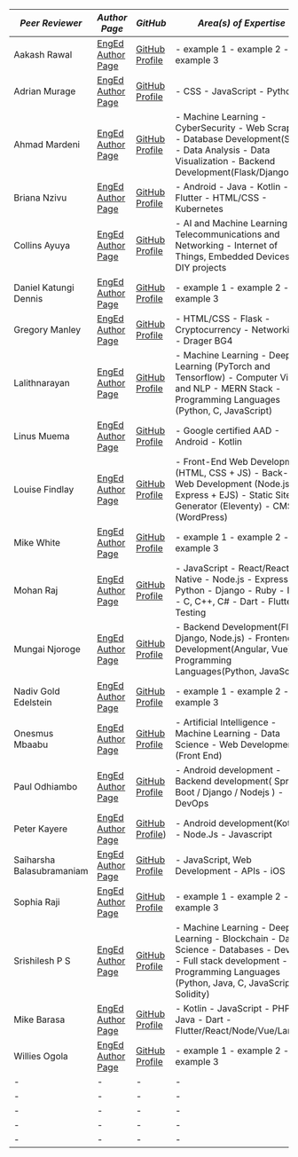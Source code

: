 |  *Peer Reviewer* |  *Author Page* |  *GitHub* | *Area(s) of Expertise* |
|  - |  - |  - | -|
|  Aakash Rawal | [EngEd Author Page](https://www.section.io/engineering-education/authors/aakash-rawal/) | [GitHub Profile](https://github.com/AakashR2208) | - example 1 - example 2 - example 3|
|  Adrian Murage | [EngEd Author Page](https://www.section.io/engineering-education/authors/adrian-murage/) | [GitHub Profile](https://github.com/adrianmurage) | - CSS - JavaScript - Python |
|  Ahmad Mardeni | [EngEd Author Page](https://www.section.io/engineering-education/authors/ahmad-mardeni/) | [GitHub Profile](https://github.com/ahmadmardeni1) | - Machine Learning - CyberSecurity - Web Scraping - Database Development(SQL) - Data Analysis - Data Visualization - Backend Development(Flask/Django)|
|  Briana Nzivu |  [EngEd Author Page](https://www.section.io/engineering-education/authors/briana-nzivu/) | [GitHub Profile](https://github.com/BrianaNzivu) | - Android - Java - Kotlin - Flutter - HTML/CSS - Kubernetes |
|  Collins Ayuya |  [EngEd Author Page](www.section.io//engineering-education/collins-ayuya/) | [GitHub Profile](https://github.com/collins-a) | - AI and Machine Learning - Telecommunications and Networking - Internet of Things, Embedded Devices and DIY projects |
|  Daniel Katungi Dennis |  [EngEd Author Page](www.section.io/engineering-education/authors/daniel-katungi/) | [GitHub Profile](https://github.com/katungi) | - example 1 - example 2 - example 3|
|  Gregory Manley |  [EngEd Author Page](https://www.section.io/engineering-education/authors/gregory-manley/) | [GitHub Profile](https://github.com/Manley12) | - HTML/CSS - Flask - Cryptocurrency - Networking - Drager BG4|
|  Lalithnarayan |  [EngEd Author Page](https://www.section.io/engineering-education/authors/lalithnarayan-c/) | [GitHub Profile](https://github.com/lalith1403) | - Machine Learning - Deep Learning (PyTorch and Tensorflow) - Computer Vision and NLP - MERN Stack - Programming Languages (Python, C, JavaScript)|
|  Linus Muema |  [EngEd Author Page](https://www.section.io/engineering-education/authors/linus-muema/) | [GitHub Profile](https://github.com/LinusMuema) | - Google certified AAD - Android - Kotlin|
|  Louise Findlay | [EngEd Author Page](https://www.section.io/engineering-education/authors/louise-findlay/) | [GitHub Profile](https://github.com/louisefindlay23) | - Front-End Web Development (HTML, CSS + JS) - Back-End Web Development (Node.js, Express + EJS) - Static Site Generator (Eleventy) - CMS (WordPress)|
|  Mike White | [EngEd Author Page](https://www.section.io/engineering-education/authors/mike-white/) | [GitHub Profile](https://github.com/Botahamec) | - example 1 - example 2 - example 3|
|  Mohan Raj | [EngEd Author Page](https://www.section.io/engineering-education/authors/mohan-raj/) | [GitHub Profile](https://github.com/zolomohan) | - JavaScript - React/React Native - Node.js - Express - Python - Django - Ruby - Rails - C, C++, C# - Dart - Flutter - Testing |
|  Mungai Njoroge | [EngEd Author Page](https://www.section.io/engineering-education/authors/geoffrey-mungai/) | [GitHub Profile](https://github.com/geoffrey45) | - Backend Development(Flask, Django, Node.js) - Frontend Development(Angular, Vue) - Programming Languages(Python, JavaScript)|
|  Nadiv Gold Edelstein | [EngEd Author Page](https://www.section.io/engineering-education/authors/nadiv-gold-edelstein/) | [GitHub Profile](https://github.com/nadivgold) | - example 1 - example 2 - example 3|
|  Onesmus Mbaabu | [EngEd Author Page](https://www.section.io/engineering-education/authors/onesmus-mbaabu/) | [GitHub Profile](https://github.com/mbaabuones) | - Artificial Intelligence - Machine Learning - Data Science - Web Development (Front End)|
|  Paul Odhiambo | [EngEd Author Page](https://www.section.io/engineering-education/authors/odhiambo-paul/) | [GitHub Profile](https://github.com/paulodhiambo) | - Android development - Backend development( Spring Boot / Django / Nodejs ) - DevOps|
|  Peter Kayere | [EngEd Author Page](/https://www.section.io/engineering-education/authors/peter-kayere/) | [GitHub Profile](https://github.com/kayere)) | - Android development(Kotlin) - Node.Js - Javascript|
|  Saiharsha Balasubramaniam | [EngEd Author Page](https://www.section.io/engineering-education/authors/saiharsha-balasubramaniam/) | [GitHub Profile](https://github.com/cyberShaw) | - JavaScript, Web Development - APIs - iOS |
|  Sophia Raji | [EngEd Author Page](https://www.section.io/engineering-education/authors/sophia-raji/) | [GitHub Profile](https://github.com/sudosoph) | - example 1 - example 2 - example 3|
|  Srishilesh P S | [EngEd Author Page](https://www.section.io/engineering-education/authors/srishilesh-p-s/) | [GitHub Profile](https://github.com/srishilesh) | - Machine Learning - Deep Learning - Blockchain - Data Science - Databases - DevOps - Full stack development - Programming Languages (Python, Java, C, JavaScript, Solidity) |
|  Mike Barasa | [EngEd Author Page](https://www.section.io/engineering-education/authors/michael-barasa/) | [GitHub Profile](https://github.com/WanjaMIKE) | - Kotlin - JavaScript - PHP - Java - Dart - Flutter/React/Node/Vue/Laravel|
|  Willies Ogola | [EngEd Author Page](https://www.section.io/engineering-education/authors/willies-ogola/) | [GitHub Profile](https://github.com/Bayler) | - example 1 - example 2 - example 3|
|  - |  - |  - | -|
|  - |  - |  - | -|
|  - |  - |  - | -|
|  - |  - |  - | -|
|  - |  - |  - | -|

